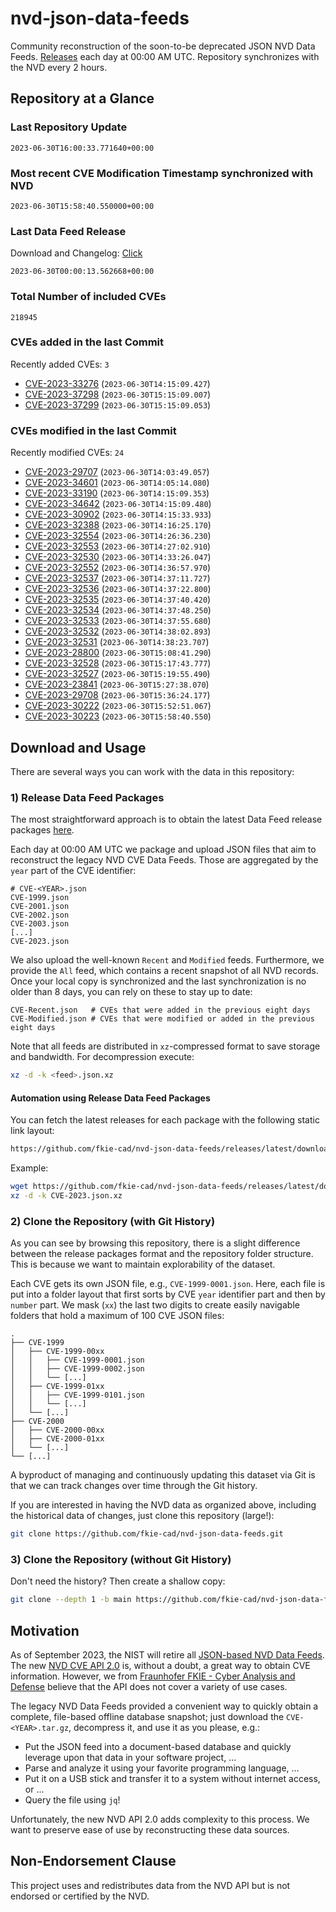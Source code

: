 # nvd-json-data-feeds

Community reconstruction of the soon-to-be deprecated JSON NVD Data Feeds. 
[Releases](https://github.com/fkie-cad/nvd-json-data-feeds/releases/latest) each day at 00:00 AM UTC.
Repository synchronizes with the NVD every 2 hours.

## Repository at a Glance

### Last Repository Update

```plain
2023-06-30T16:00:33.771640+00:00
```

### Most recent CVE Modification Timestamp synchronized with NVD

```plain
2023-06-30T15:58:40.550000+00:00
```

### Last Data Feed Release

Download and Changelog: [Click](https://github.com/fkie-cad/nvd-json-data-feeds/releases/latest)

```plain
2023-06-30T00:00:13.562668+00:00
```

### Total Number of included CVEs

```plain
218945
```

### CVEs added in the last Commit

Recently added CVEs: `3`

* [CVE-2023-33276](CVE-2023/CVE-2023-332xx/CVE-2023-33276.json) (`2023-06-30T14:15:09.427`)
* [CVE-2023-37298](CVE-2023/CVE-2023-372xx/CVE-2023-37298.json) (`2023-06-30T15:15:09.007`)
* [CVE-2023-37299](CVE-2023/CVE-2023-372xx/CVE-2023-37299.json) (`2023-06-30T15:15:09.053`)


### CVEs modified in the last Commit

Recently modified CVEs: `24`

* [CVE-2023-29707](CVE-2023/CVE-2023-297xx/CVE-2023-29707.json) (`2023-06-30T14:03:49.057`)
* [CVE-2023-34601](CVE-2023/CVE-2023-346xx/CVE-2023-34601.json) (`2023-06-30T14:05:14.080`)
* [CVE-2023-33190](CVE-2023/CVE-2023-331xx/CVE-2023-33190.json) (`2023-06-30T14:15:09.353`)
* [CVE-2023-34642](CVE-2023/CVE-2023-346xx/CVE-2023-34642.json) (`2023-06-30T14:15:09.480`)
* [CVE-2023-30902](CVE-2023/CVE-2023-309xx/CVE-2023-30902.json) (`2023-06-30T14:15:33.933`)
* [CVE-2023-32388](CVE-2023/CVE-2023-323xx/CVE-2023-32388.json) (`2023-06-30T14:16:25.170`)
* [CVE-2023-32554](CVE-2023/CVE-2023-325xx/CVE-2023-32554.json) (`2023-06-30T14:26:36.230`)
* [CVE-2023-32553](CVE-2023/CVE-2023-325xx/CVE-2023-32553.json) (`2023-06-30T14:27:02.910`)
* [CVE-2023-32530](CVE-2023/CVE-2023-325xx/CVE-2023-32530.json) (`2023-06-30T14:33:26.047`)
* [CVE-2023-32552](CVE-2023/CVE-2023-325xx/CVE-2023-32552.json) (`2023-06-30T14:36:57.970`)
* [CVE-2023-32537](CVE-2023/CVE-2023-325xx/CVE-2023-32537.json) (`2023-06-30T14:37:11.727`)
* [CVE-2023-32536](CVE-2023/CVE-2023-325xx/CVE-2023-32536.json) (`2023-06-30T14:37:22.800`)
* [CVE-2023-32535](CVE-2023/CVE-2023-325xx/CVE-2023-32535.json) (`2023-06-30T14:37:40.420`)
* [CVE-2023-32534](CVE-2023/CVE-2023-325xx/CVE-2023-32534.json) (`2023-06-30T14:37:48.250`)
* [CVE-2023-32533](CVE-2023/CVE-2023-325xx/CVE-2023-32533.json) (`2023-06-30T14:37:55.680`)
* [CVE-2023-32532](CVE-2023/CVE-2023-325xx/CVE-2023-32532.json) (`2023-06-30T14:38:02.893`)
* [CVE-2023-32531](CVE-2023/CVE-2023-325xx/CVE-2023-32531.json) (`2023-06-30T14:38:23.707`)
* [CVE-2023-28800](CVE-2023/CVE-2023-288xx/CVE-2023-28800.json) (`2023-06-30T15:08:41.290`)
* [CVE-2023-32528](CVE-2023/CVE-2023-325xx/CVE-2023-32528.json) (`2023-06-30T15:17:43.777`)
* [CVE-2023-32527](CVE-2023/CVE-2023-325xx/CVE-2023-32527.json) (`2023-06-30T15:19:55.490`)
* [CVE-2023-23841](CVE-2023/CVE-2023-238xx/CVE-2023-23841.json) (`2023-06-30T15:27:38.070`)
* [CVE-2023-29708](CVE-2023/CVE-2023-297xx/CVE-2023-29708.json) (`2023-06-30T15:36:24.177`)
* [CVE-2023-30222](CVE-2023/CVE-2023-302xx/CVE-2023-30222.json) (`2023-06-30T15:52:51.067`)
* [CVE-2023-30223](CVE-2023/CVE-2023-302xx/CVE-2023-30223.json) (`2023-06-30T15:58:40.550`)


## Download and Usage

There are several ways you can work with the data in this repository:

### 1) Release Data Feed Packages

The most straightforward approach is to obtain the latest Data Feed release packages [here](https://github.com/fkie-cad/nvd-json-data-feeds/releases/latest).

Each day at 00:00 AM UTC we package and upload JSON files that aim to reconstruct the legacy NVD CVE Data Feeds.
Those are aggregated by the `year` part of the CVE identifier:

```
# CVE-<YEAR>.json
CVE-1999.json
CVE-2001.json
CVE-2002.json
CVE-2003.json
[...]
CVE-2023.json
```

We also upload the well-known `Recent` and `Modified` feeds.
Furthermore, we provide the `All` feed, which contains a recent snapshot of all NVD records.
Once your local copy is synchronized and the last synchronization is no older than 8 days, you can rely on these to stay up to date:

```plain
CVE-Recent.json   # CVEs that were added in the previous eight days
CVE-Modified.json # CVEs that were modified or added in the previous eight days
```

Note that all feeds are distributed in `xz`-compressed format to save storage and bandwidth.
For decompression execute:

```sh
xz -d -k <feed>.json.xz
```


#### Automation using Release Data Feed Packages

You can fetch the latest releases for each package with the following static link layout:

```sh
https://github.com/fkie-cad/nvd-json-data-feeds/releases/latest/download/CVE-<YEAR>.json.xz
```

Example:

```sh
wget https://github.com/fkie-cad/nvd-json-data-feeds/releases/latest/download/CVE-2023.json.xz
xz -d -k CVE-2023.json.xz
```

### 2) Clone the Repository (with Git History)

As you can see by browsing this repository, there is a slight difference between the release packages format and the repository folder structure.
This is because we want to maintain explorability of the dataset.

Each CVE gets its own JSON file, e.g., `CVE-1999-0001.json`.
Here, each file is put into a folder layout that first sorts by CVE `year` identifier part and then by `number` part.
We mask (`xx`) the last two digits to create easily navigable folders that hold a maximum of 100 CVE JSON files:

```plain
.
├── CVE-1999
│   ├── CVE-1999-00xx
│   │   ├── CVE-1999-0001.json
│   │   ├── CVE-1999-0002.json
│   │   └── [...]
│   ├── CVE-1999-01xx
│   │   ├── CVE-1999-0101.json
│   │   └── [...]
│   └── [...]
├── CVE-2000
│   ├── CVE-2000-00xx
│   ├── CVE-2000-01xx
│   └── [...]
└── [...]
```

A byproduct of managing and continuously updating this dataset via Git is that we can track changes over time through the Git history.

If you are interested in having the NVD data as organized above, including the historical data of changes, just clone this repository (large!):

```sh
git clone https://github.com/fkie-cad/nvd-json-data-feeds.git
```

### 3) Clone the Repository (without Git History)

Don't need the history? Then create a shallow copy:

```sh
git clone --depth 1 -b main https://github.com/fkie-cad/nvd-json-data-feeds.git
```

## Motivation

As of September 2023, the NIST will retire all [JSON-based NVD Data Feeds](https://nvd.nist.gov/vuln/data-feeds#divRetirementBanner-1).
The new [NVD CVE API 2.0](https://nvd.nist.gov/developers/vulnerabilities) is, without a doubt, a great way to obtain CVE information.
However, we from [Fraunhofer FKIE - Cyber Analysis and Defense](https://www.fkie.fraunhofer.de/en/departments/cad.html) believe that the API does not cover a variety of use cases.

The legacy NVD Data Feeds provided a convenient way to quickly obtain a complete, file-based offline database snapshot; just download the `CVE-<YEAR>.tar.gz`, decompress it, and use it as you please, e.g.:

* Put the JSON feed into a document-based database and quickly leverage upon that data in your software project, ...
* Parse and analyze it using your favorite programming language, ...
* Put it on a USB stick and transfer it to a system without internet access, or ...
* Query the file using `jq`!

Unfortunately, the new NVD API 2.0 adds complexity to this process.
We want to preserve ease of use by reconstructing these data sources.

## Non-Endorsement Clause

This project uses and redistributes data from the NVD API but is not endorsed or certified by the NVD.